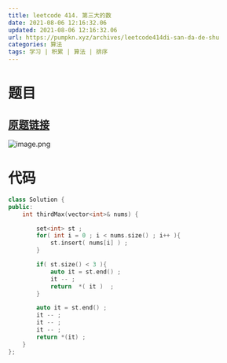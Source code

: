 ```yaml
---
title: leetcode 414. 第三大的数
date: 2021-08-06 12:16:32.06
updated: 2021-08-06 12:16:32.06
url: https://pumpkn.xyz/archives/leetcode414di-san-da-de-shu
categories: 算法
tags: 学习 | 积累 | 算法 | 排序
---
```


# 题目
## [原题链接](https://leetcode-cn.com/problems/third-maximum-number/)
![image.png](https://pumpkn.xyz/upload/2021/08/image-f345874907c140448e1729f146c036f6.png)

# 代码
```C++
class Solution {
public:
    int thirdMax(vector<int>& nums) {

        set<int> st ;
        for( int i = 0 ; i < nums.size() ; i++ ){
            st.insert( nums[i] ) ;
        }

        if( st.size() < 3 ){
            auto it = st.end() ;
            it -- ;
            return  *( it )  ;
        }

        auto it = st.end() ;
        it -- ;
        it -- ;
        it -- ;
        return *(it) ;
    }
};
```